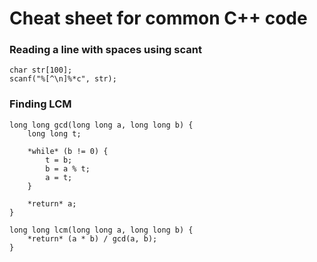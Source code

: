 # Cheat sheet for common C++ code

### Reading a line with spaces using scant
```
char str[100];
scanf("%[^\n]%*c", str);
```


### Finding LCM
```
long long gcd(long long a, long long b) {
    long long t;

    *while* (b != 0) {
        t = b;
        b = a % t;
        a = t;
    }

    *return* a;
}

long long lcm(long long a, long long b) {
    *return* (a * b) / gcd(a, b);
}

```



